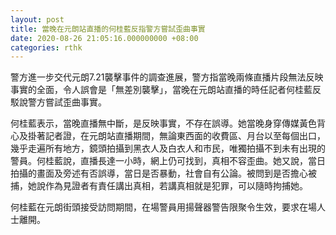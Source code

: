 ```yaml
---
layout: post
title: 當晚在元朗站直播的何桂藍反指警方嘗試歪曲事實
date: 2020-08-26 21:05:16.000000000 +08:00
categories: rthk
---
```


警方進一步交代元朗7.21襲擊事件的調查進展，警方指當晚兩條直播片段無法反映事實的全面，令人誤會是「無差別襲擊」，當晚在元朗站直播的時任記者何桂藍反駁說警方嘗試歪曲事實。

何桂藍表示，當晚直播無中斷，是反映事實，不存在誤導。她當晚身穿傳媒黃色背心及掛著記者證，在元朗站直播期間，無論東西面的收費區、月台以至每個出口，幾乎走遍所有地方，鏡頭拍攝到黑衣人及白衣人和市民，唯獨拍攝不到未有出現的警員。何桂藍說，直播長達一小時，網上仍可找到，真相不容歪曲。她又說，當日拍攝的畫面及旁述有否誤導，當日是否暴動，社會自有公論。被問到是否擔心被捕，她說作為見證者有責任講出真相，若講真相就是犯罪，可以隨時拘捕她。

何桂藍在元朗街頭接受訪問期間，在場警員用揚聲器警告限聚令生效，要求在場人士離開。
